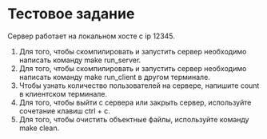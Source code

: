 # Тестовое задание
Сервер работает на локальном хосте с ip 12345.
1. Для того, чтобы скомпилировать и запустить сервер необходимо написать команду make run_server.
2. Для того, чтобы скомпилировать и запустить сервер необходимо написать команду make run_сlient в другом терминале.
3. Чтобы узнать количество пользователей на сервере, напишите count в клиентском терминале.
4. Для того, чтобы выйти с сервера или закрыть сервер, используйте сочетание клавиш ctrl + c.
5. Для того, чтобы очистить объектные файлы, используйте команду make clean.
